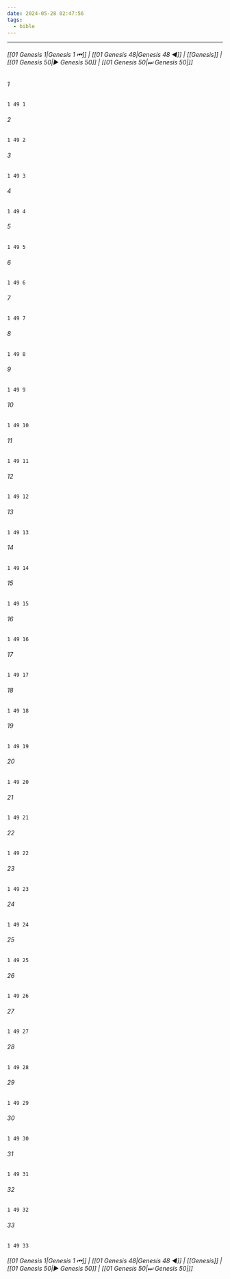 ```yaml
---
date: 2024-05-28 02:47:56
tags:
  - bible
---
```

___

###### [[01 Genesis 1|Genesis 1 ⏮]] | [[01 Genesis 48|Genesis 48 ◀]] | [[Genesis]] | [[01 Genesis 50|▶ Genesis 50]] | [[01 Genesis 50|⏭ Genesis 50|]]

###### 1
``` verse
1 49 1 
```
###### 2
``` verse
1 49 2 
```
###### 3
``` verse
1 49 3 
```
###### 4
``` verse
1 49 4 
```
###### 5
``` verse
1 49 5 
```
###### 6
``` verse
1 49 6 
```
###### 7
``` verse
1 49 7 
```
###### 8
``` verse
1 49 8 
```
###### 9
``` verse
1 49 9 
```
###### 10
``` verse
1 49 10 
```
###### 11
``` verse
1 49 11 
```
###### 12
``` verse
1 49 12 
```
###### 13
``` verse
1 49 13 
```
###### 14
``` verse
1 49 14 
```
###### 15
``` verse
1 49 15 
```
###### 16
``` verse
1 49 16 
```
###### 17
``` verse
1 49 17 
```
###### 18
``` verse
1 49 18 
```
###### 19
``` verse
1 49 19 
```
###### 20
``` verse
1 49 20 
```
###### 21
``` verse
1 49 21 
```
###### 22
``` verse
1 49 22 
```
###### 23
``` verse
1 49 23 
```
###### 24
``` verse
1 49 24 
```
###### 25
``` verse
1 49 25 
```
###### 26
``` verse
1 49 26 
```
###### 27
``` verse
1 49 27 
```
###### 28
``` verse
1 49 28 
```
###### 29
``` verse
1 49 29 
```
###### 30
``` verse
1 49 30 
```
###### 31
``` verse
1 49 31 
```
###### 32
``` verse
1 49 32 
```
###### 33
``` verse
1 49 33 
```

###### [[01 Genesis 1|Genesis 1 ⏮]] | [[01 Genesis 48|Genesis 48 ◀]] | [[Genesis]] | [[01 Genesis 50|▶ Genesis 50]] | [[01 Genesis 50|⏭ Genesis 50|]]

